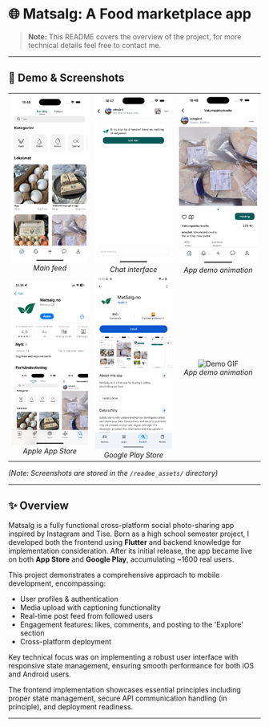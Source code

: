 # 🌐 Matsalg: A Food marketplace app

> **Note:** This README covers the overview of the project, for more technical details feel free to contact me.

---

## 📱 Demo & Screenshots
<table>
  <tr>
    <!-- Column 1 -->
    <td align="center">
      <img src="readme_assets/home.png" alt="Home Screen" width="170"/><br/>
      <em>Main feed</em>
    </td>
    <!-- Column 2 -->
    <td align="center">
      <img src="readme_assets/chat.png" alt="Chat Screen" width="170"/><br/>
      <em>Chat interface</em>
    </td>
    <!-- Column 3 -->
    <td align="center">
      <img src="readme_assets/details.png" alt="Details Screen" width="170"/><br/>
      <em>App demo animation</em>
    </td>
  </tr>
  <tr>
    <!-- Column 1 -->
    <td align="center">
      <img src="readme_assets/app_store.png" alt="App Store" width="170"/><br/>
      <em>Apple App Store</em>
    </td>
    <!-- Column 2 -->
    <td align="center">
      <img src="readme_assets/google_play.png" alt="Google Play" width="170"/><br/>
      <em>Google Play Store</em>
    </td>
    <!-- Column 3 -->
    <td align="center">
      <img src="readme_assets/app_showcase.gif" alt="Demo GIF" width="170"/><br/>
      <em>App demo animation</em>
    </td>
  </tr>
</table>


*(Note: Screenshots are stored in the `/readme_assets/` directory)* 

--- 

## ✨ Overview

Matsalg is a fully functional cross-platform social photo-sharing app inspired by Instagram and Tise. Born as a high school semester project, I developed both the frontend using **Flutter** and backend knowledge for implementation consideration. After its initial release, the app became live on both **App Store** and **Google Play**, accumulating ~1600 real users.

This project demonstrates a comprehensive approach to mobile development, encompassing:

- User profiles & authentication
- Media upload with captioning functionality 
- Real-time post feed from followed users
- Engagement features: likes, comments, and posting to the 'Explore' section 
- Cross-platform deployment

Key technical focus was on implementing a robust user interface with responsive state management, ensuring smooth performance for both iOS and Android users.

 The frontend implementation showcases essential principles including proper state management, secure API communication handling (in principle), and deployment readiness.

---
